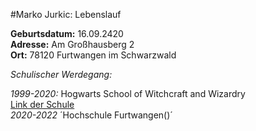 #Marko Jurkic: Lebenslauf

**Geburtsdatum:**	 16.09.2420  
**Adresse:**		 Am Großhausberg 2  
**Ort:**			 78120 Furtwangen im Schwarzwald  

*Schulischer Werdegang:*  

*1999-2020:*	      Hogwarts School of Witchcraft and Wizardry  
					  [Link der Schule](https://harrypotter.fandom.com/wiki/Hogwarts_School_of_Witchcraft_and_Wizardry "Hogwarts School")  
*2020-2022*			  ´Hochschule Furtwangen()´  
					  
					  
